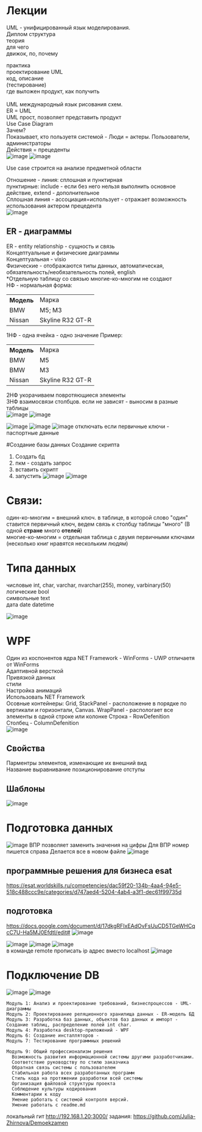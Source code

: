 # Лекции
UML - унифицированный язык моделирования.<br>
Диплом структура<br>
теория<br>
 для чего<br>
 движок, по, почему<br>
 
практика<br>
 проектирование UML<br>
 код, описание<br>
 (тестирование)<br>
где выложен продукт, как получить<br>
<br>
UML международный язык рисования схем.<br>
ER = UML<br>
UML прост, позволяет представить продукт<br>
Use Case Diagram<br>
Зачем?<br>
Показывает, кто пользуетя системой - Люди = актеры. Пользователи, администраторы<br>
Действия = прецеденты<br>
![image](https://user-images.githubusercontent.com/39220694/188564290-416fd327-489f-4188-a20b-9d3805217473.png)
![image](https://user-images.githubusercontent.com/39220694/188564397-a07758bc-2e25-4d07-9390-d2df67624214.png)

Use case строится на анализе предметной области<br>

Отношение - линия: сплошная и пунктирная<br>
пунктирные: include - если без него нельзя выполнить основное действие, extend - дополнительное<br>
Сплошная линия - ассоциация=использует - отражает возможность использования актером прецедента<br>
![image](https://user-images.githubusercontent.com/39220694/188565367-7be3b074-368c-4dba-b9a2-d9c13b0f26f4.png)

## ER - диаграммы
ER - entity relationship - сущность и связь <br> 
Концептуальные и физические диаграммы <br>
Концептуальная - visio<br>
Физические - отображаются типы данных, автоматическая, обязательность/необязательность полей, english<br>
*Отдельную таблицу со связью многие-ко-многим не создают<br>
НФ - нормальная форма:<br>
<table>
 <tr>
  <th>Модель</td><td>Марка</th>
 </tr>
  <tr>
     <td>BMW</td>
     <td>M5; M3</td>
  </tr>
  <tr>
     <td>Nissan</td>
     <td>Skyline R32 GT-R</td>
  </tr>
</table>
1НФ - одна ячейка - одно значение
Пример:
<table>
 <tr>
  <th>Модель</td><td>Марка</th>
 </tr>
 <tr>
    <td>BMW</td>
    <td>M5</td>
 </tr>
  <tr>
    <td>BMW</td>
    <td>M3</td>
 </tr>
 <tr>
    <td>Nissan</td>
    <td>Skyline R32 GT-R</td>
 </tr>
</table>

2НФ укорачиваем повротяющиеся элементы<br>
3НФ взаимосвязи столбцов. если не зависят - выносим в разные таблицы<br>
![image](https://user-images.githubusercontent.com/39220694/189847462-101a36f8-33bf-4a1a-8f04-38f7742343b2.png)
![image](https://user-images.githubusercontent.com/39220694/189849436-2a454724-715a-408f-8139-870fb3de6955.png)

![image](https://user-images.githubusercontent.com/39220694/189851195-7b0161c7-1561-4e52-81e1-2710eda1e81a.png)
![image](https://user-images.githubusercontent.com/39220694/189851696-85c2b19c-edc7-4957-83b8-4b4ddfce50a9.png)
![image](https://user-images.githubusercontent.com/39220694/189853031-a441041d-3b02-43c6-b8a4-ca06c028e8a5.png)
отключать если первичные ключи - паспортные данные

#Создание базы данных
Создание скрипта
1. Создать бд
2. пкм - создать запрос
3. вставить скрипт
4. запустить
![image](https://user-images.githubusercontent.com/39220694/189850302-7f019380-faee-487b-9201-85dd527ed30d.png)
![image](https://user-images.githubusercontent.com/39220694/189865658-f46f0b9d-a3ed-45fc-b32d-0a30fd37a0a5.png)

 
# Связи: 
один-ко-многим = внешний ключ. в таблице, в которой слово "один" ставится первичный ключ, ведем связь к столбцу таблицы "много" (В одной **стране** много **отелей**)<br>
многие-ко-многим = отдельная таблица с двумя первичными ключами (несколько книг нравятся нескольким людям)

# Типа данных
числовые int, char, varchar, nvarchar(255), money, varbinary(50)<br>
логические bool<br>
символьные text<br>
дата date datetime<br>

![image](https://user-images.githubusercontent.com/39220694/189868313-2bd24f35-e698-412c-a163-1ef57b39e9b0.png)

# WPF
Один из коспонентов ядра NET Framework - WinForms - UWP
отличаетя от WinForms <br>
Адаптивной версткой <br>
Привязкой данных <br>
стили <br>
Настройка анимаций <br>
Использовать NET Framework<br>
Осовные контейнеры: Grid, StackPanel - расположение в порядке по вертикали и горизонтали, Canvas. WrapPanel - распологает все элементы в одной строке или колонке 
Строка - RowDefenition<br>
Столбец - ColumnDefenition<br>
![image](https://user-images.githubusercontent.com/39220694/191467415-5d7266ee-1d5c-4193-8cdf-6c3321023a03.png)

## Свойства
Парментры элементов, изменающие их внешний вид<br>
Название выравнивание позиционирование отступы<br>

## Шаблоны
![image](https://user-images.githubusercontent.com/39220694/191474579-2fbc348f-8fa6-4c87-a4ef-a3c9c746260a.png)


# Подготовка данных
![image](https://user-images.githubusercontent.com/39220694/195324925-933c83f3-9fe7-4bc7-94b2-95ee77a17f92.png)
ВПР позволяет заменить значения на цифры
Для ВПР номер пишется справа
Делается все в новом файле
![image](https://user-images.githubusercontent.com/39220694/195331560-329011fa-34a1-4655-a3a7-b873bf58e28a.png)


## программные решения для бизнеса esat
https://esat.worldskills.ru/competencies/dac59f20-134b-4aa4-94e5-518c488ccc9e/categories/d747aed4-5204-4ab4-a3f1-dec61f99735d
## подготовка
https://docs.google.com/document/d/17dkgRFIxEAdOvFsUuCD5TGeWHCqcC7U-Ha5MJ0EfdtI/edit#
![image](https://user-images.githubusercontent.com/39220694/188390968-a3e0d586-5bc2-4793-aa07-3dcd178ebf63.png)

![image](https://user-images.githubusercontent.com/39220694/196673439-0fc57c4b-f95e-48ac-a554-c3bb0552039d.png)
![image](https://user-images.githubusercontent.com/39220694/196673984-9b82b695-10ea-48c8-a488-d88fd4c0955c.png)
![image](https://user-images.githubusercontent.com/39220694/196677362-722b8d45-51c0-4df1-b946-c3afc4ad181d.png)
<br>
в команде remote прописать ip адрес вместо localhost
![image](https://user-images.githubusercontent.com/39220694/196677678-ee6ab2d6-0376-4cc0-9c3f-007a657f14e9.png)
# Подключение DB
![image](https://user-images.githubusercontent.com/39220694/196682697-0172dfbe-a8e0-4ec9-a392-26f2d87d769b.png)
![image](https://user-images.githubusercontent.com/39220694/196684087-862ae065-9939-47c9-9795-8bc1342f03a1.png)



```
Модуль 1: Анализ и проектирование требований, бизнеспроцессов - UML-диаграммы
Модуль 2: Проектирование реляционного хранилища данных - ER-модель БД
Модуль 3: Разработка баз данных, объектов баз данных и импорт - Создание таблиц, распределение полей int char. 
Модуль 4: Разработка desktop-приложений - WPF
Модуль 6: Создание инсталляторов - 
Модуль 7: Тестирование программных решений
```
```
Модуль 9: Общий профессионализм решения
  Возможность развития информационной системы другими разработчиками.
  Соответствие руководству по стилю заказчика
  Обратная связь системы с пользователем
  Стабильная работа всех разработанных программ
  Стиль кода на протяжении разработки всей системы
  Организация файловой структуры проекта
  Соблюдение культуры кодирования
  Комментарии к коду
  Умение работать с системой контроля версий.
  Умение работать с readme.md
```
локальный гит http://192.168.1.20:3000/
задания: https://github.com/Julia-Zhirnova/Demoekzamen
